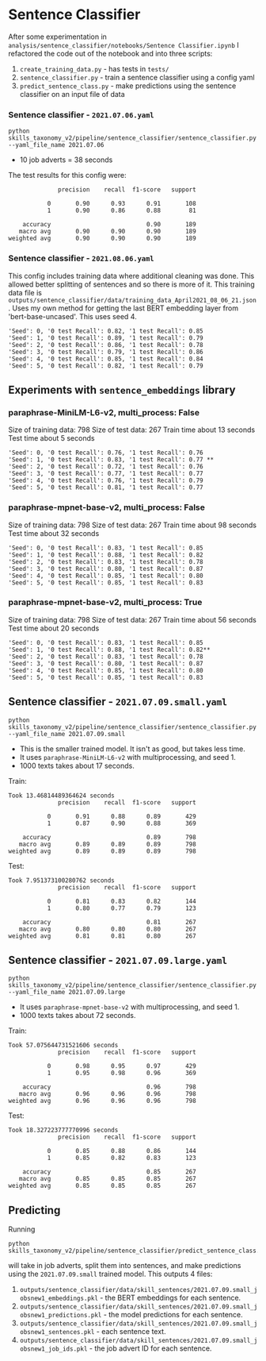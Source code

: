 # Sentence Classifier

After some experimentation in `analysis/sentence_classifier/notebooks/Sentence Classifier.ipynb` I refactored the code out of the notebook and into three scripts:
1. `create_training_data.py` - has tests in `tests/`
2. `sentence_classifier.py` - train a sentence classifier using a config yaml
3. `predict_sentence_class.py` - make predictions using the sentence classifier on an input file of data

### Sentence classifier - `2021.07.06.yaml`

`python skills_taxonomy_v2/pipeline/sentence_classifier/sentence_classifier.py --yaml_file_name 2021.07.06`

- 10 job adverts = 38 seconds

The test results for this config were:

```
              precision    recall  f1-score   support

           0       0.90      0.93      0.91       108
           1       0.90      0.86      0.88        81

    accuracy                           0.90       189
   macro avg       0.90      0.90      0.90       189
weighted avg       0.90      0.90      0.90       189
```

### Sentence classifier - `2021.08.06.yaml`

This config includes training data where additional cleaning was done. This allowed better splitting of sentences and so there is more of it. This training data file is `outputs/sentence_classifier/data/training_data_April2021_08_06_21.json`. Uses my own method for getting the last BERT embedding layer from 'bert-base-uncased'. This uses seed 4.

```
'Seed': 0, '0 test Recall': 0.82, '1 test Recall': 0.85
'Seed': 1, '0 test Recall': 0.89, '1 test Recall': 0.79
'Seed': 2, '0 test Recall': 0.86, '1 test Recall': 0.78
'Seed': 3, '0 test Recall': 0.79, '1 test Recall': 0.86
'Seed': 4, '0 test Recall': 0.85, '1 test Recall': 0.84
'Seed': 5, '0 test Recall': 0.82, '1 test Recall': 0.79
```

## Experiments with `sentence_embeddings` library

### paraphrase-MiniLM-L6-v2, multi_process: False

Size of training data: 798
Size of test data: 267
Train time about 13 seconds
Test time about 5 seconds

```
'Seed': 0, '0 test Recall': 0.76, '1 test Recall': 0.76
'Seed': 1, '0 test Recall': 0.83, '1 test Recall': 0.77 **
'Seed': 2, '0 test Recall': 0.72, '1 test Recall': 0.76
'Seed': 3, '0 test Recall': 0.77, '1 test Recall': 0.77
'Seed': 4, '0 test Recall': 0.76, '1 test Recall': 0.79
'Seed': 5, '0 test Recall': 0.81, '1 test Recall': 0.77
```

### paraphrase-mpnet-base-v2, multi_process: False

Size of training data: 798
Size of test data: 267
Train time about 98 seconds
Test time about 32 seconds

```
'Seed': 0, '0 test Recall': 0.83, '1 test Recall': 0.85
'Seed': 1, '0 test Recall': 0.88, '1 test Recall': 0.82
'Seed': 2, '0 test Recall': 0.83, '1 test Recall': 0.78
'Seed': 3, '0 test Recall': 0.80, '1 test Recall': 0.87
'Seed': 4, '0 test Recall': 0.85, '1 test Recall': 0.80
'Seed': 5, '0 test Recall': 0.85, '1 test Recall': 0.83
```

### paraphrase-mpnet-base-v2, multi_process: True

Size of training data: 798
Size of test data: 267
Train time about 56 seconds
Test time about 20 seconds

```
'Seed': 0, '0 test Recall': 0.83, '1 test Recall': 0.85 
'Seed': 1, '0 test Recall': 0.88, '1 test Recall': 0.82** 
'Seed': 2, '0 test Recall': 0.83, '1 test Recall': 0.78
'Seed': 3, '0 test Recall': 0.80, '1 test Recall': 0.87
'Seed': 4, '0 test Recall': 0.85, '1 test Recall': 0.80
'Seed': 5, '0 test Recall': 0.85, '1 test Recall': 0.83
```
## Sentence classifier - `2021.07.09.small.yaml`

```
python skills_taxonomy_v2/pipeline/sentence_classifier/sentence_classifier.py --yaml_file_name 2021.07.09.small
```

- This is the smaller trained model. It isn't as good, but takes less time.
- It uses `paraphrase-MiniLM-L6-v2` with multiprocessing, and seed 1.
- 1000 texts takes about 17 seconds.

Train:
```
Took 13.46814489364624 seconds
              precision    recall  f1-score   support

           0       0.91      0.88      0.89       429
           1       0.87      0.90      0.88       369

    accuracy                           0.89       798
   macro avg       0.89      0.89      0.89       798
weighted avg       0.89      0.89      0.89       798

```

Test:
```
Took 7.951373100280762 seconds
              precision    recall  f1-score   support

           0       0.81      0.83      0.82       144
           1       0.80      0.77      0.79       123

    accuracy                           0.81       267
   macro avg       0.80      0.80      0.80       267
weighted avg       0.81      0.81      0.80       267

```

## Sentence classifier - `2021.07.09.large.yaml`

```
python skills_taxonomy_v2/pipeline/sentence_classifier/sentence_classifier.py --yaml_file_name 2021.07.09.large
```

- It uses `paraphrase-mpnet-base-v2` with multiprocessing, and seed 1.
- 1000 texts takes about 72 seconds.

Train:
```
Took 57.075644731521606 seconds
              precision    recall  f1-score   support

           0       0.98      0.95      0.97       429
           1       0.95      0.98      0.96       369

    accuracy                           0.96       798
   macro avg       0.96      0.96      0.96       798
weighted avg       0.96      0.96      0.96       798

```

Test:
```
Took 18.327223777770996 seconds
              precision    recall  f1-score   support

           0       0.85      0.88      0.86       144
           1       0.85      0.82      0.83       123

    accuracy                           0.85       267
   macro avg       0.85      0.85      0.85       267
weighted avg       0.85      0.85      0.85       267

```

## Predicting

Running
```
python skills_taxonomy_v2/pipeline/sentence_classifier/predict_sentence_class.py
```
will take in job adverts, split them into sentences, and make predictions using the `2021.07.09.small` trained model. This outputs 4 files:
1. `outputs/sentence_classifier/data/skill_sentences/2021.07.09.small_jobsnew1_embeddings.pkl` - the BERT embeddings for each sentence.
2. `outputs/sentence_classifier/data/skill_sentences/2021.07.09.small_jobsnew1_predictions.pkl` - the model predictions for each sentence.
3. `outputs/sentence_classifier/data/skill_sentences/2021.07.09.small_jobsnew1_sentences.pkl` - each sentence text.
4. `outputs/sentence_classifier/data/skill_sentences/2021.07.09.small_jobsnew1_job_ids.pkl` - the job advert ID for each sentence.



